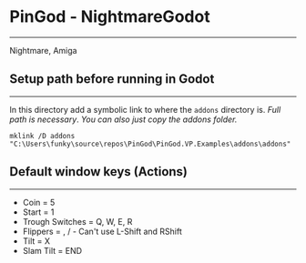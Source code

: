 # PinGod - NightmareGodot
---

Nightmare, Amiga

## Setup path before running in Godot
---

In this directory add a symbolic link to where the `addons` directory is. *Full path is necessary*. *You can also just copy the addons folder.*

```
mklink /D addons "C:\Users\funky\source\repos\PinGod\PinGod.VP.Examples\addons\addons"
```

## Default window keys (Actions)
---

- Coin = 5
- Start = 1
- Trough Switches = Q, W, E, R
- Flippers = \, / - Can't use L-Shift and RShift
- Tilt = X
- Slam Tilt = END
